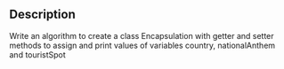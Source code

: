## Description
Write an algorithm to create a class Encapsulation with getter and setter methods to assign and print values of variables country, nationalAnthem and touristSpot